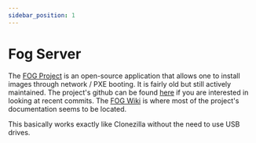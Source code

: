 ```yaml
---
sidebar_position: 1
---
```


# Fog Server

The [FOG Project](https://fogproject.org/) is an open-source application that allows one to install images through network / PXE booting. It is fairly old but still actively maintained. The project's github can be found [here](https://github.com/FOGProject/) if you are interested in looking at recent commits. The [FOG Wiki](https://wiki.fogproject.org/wiki/index.php?title=Main_Page) is where most of the project's documentation seems to be located.

This basically works exactly like Clonezilla without the need to use USB drives.
